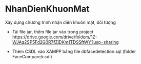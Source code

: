# NhanDienKhuonMat
Xây dựng chương trình nhận diện khuôn mặt, đối tượng

- Tải file jar, thêm file jar vào trong project
https://drive.google.com/drive/folders/1Z-WJAq2SP5Fd2G0R7fZiDKm1TDSSftWY?usp=sharing

- Thêm CSDL vào XAMPP bằng file dbfacedetection.sql (folder FaceCompare/csdl)
